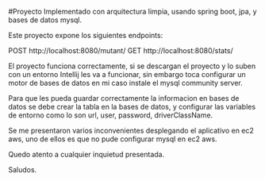#Proyecto Implementado con arquitectura limpia, usando spring boot, jpa, y bases de datos mysql.

Este proyecto expone los siguientes endpoints:

POST http://localhost:8080/mutant/
GET http://localhost:8080/stats/

El proyecto funciona correctamente, si se descargan el proyecto y lo suben con un entorno Intellij les va a funcionar, sin embargo toca configurar un motor de bases de datos en mi caso instale el mysql community server. 

Para que les pueda guardar correctamente la informacion en bases de datos se debe crear la tabla en la bases de datos, y configurar las variables de entorno como lo son url, user, password, driverClassName.

Se me presentaron varios inconvenientes desplegando el aplicativo en ec2 aws, uno de ellos es que no pude configurar mysql en ec2 aws.

Quedo atento a cualquier inquietud presentada.

Saludos.
